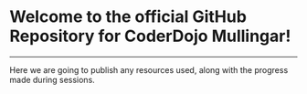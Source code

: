 # Welcome to the official GitHub Repository for CoderDojo Mullingar!
---
Here we are going to publish any resources used, along with the progress made during sessions.

